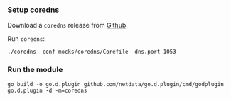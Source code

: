 ### Setup coredns

Download a `coredns` release from [Github](https://github.com/coredns/coredns/releases).

Run `coredns`:
```shell
./coredns -conf mocks/coredns/Corefile -dns.port 1053
```

### Run the module

```shell
go build -o go.d.plugin github.com/netdata/go.d.plugin/cmd/godplugin
go.d.plugin -d -m=coredns
```